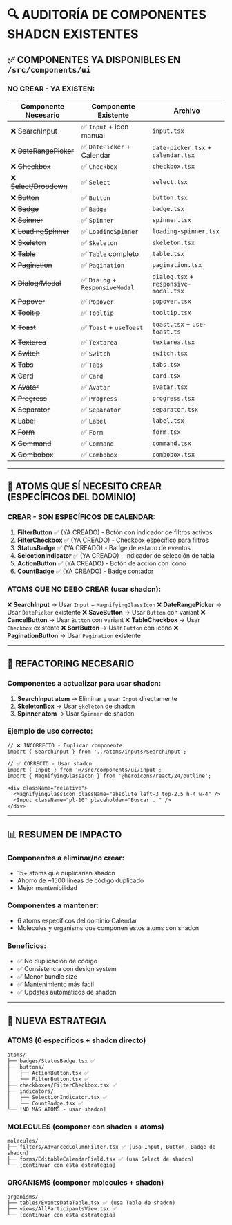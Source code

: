 # 🔍 AUDITORÍA DE COMPONENTES SHADCN EXISTENTES

## ✅ COMPONENTES YA DISPONIBLES EN `/src/components/ui`

### **NO CREAR - YA EXISTEN:**

| **Componente Necesario** | **Componente Existente** | **Archivo** |
|---|---|---|
| ❌ ~~SearchInput~~ | ✅ `Input` + icon manual | `input.tsx` |
| ❌ ~~DateRangePicker~~ | ✅ `DatePicker` + Calendar | `date-picker.tsx` + `calendar.tsx` |
| ❌ ~~Checkbox~~ | ✅ `Checkbox` | `checkbox.tsx` |
| ❌ ~~Select/Dropdown~~ | ✅ `Select` | `select.tsx` |
| ❌ ~~Button~~ | ✅ `Button` | `button.tsx` |
| ❌ ~~Badge~~ | ✅ `Badge` | `badge.tsx` |
| ❌ ~~Spinner~~ | ✅ `Spinner` | `spinner.tsx` |
| ❌ ~~LoadingSpinner~~ | ✅ `LoadingSpinner` | `loading-spinner.tsx` |
| ❌ ~~Skeleton~~ | ✅ `Skeleton` | `skeleton.tsx` |
| ❌ ~~Table~~ | ✅ `Table` completo | `table.tsx` |
| ❌ ~~Pagination~~ | ✅ `Pagination` | `pagination.tsx` |
| ❌ ~~Dialog/Modal~~ | ✅ `Dialog` + `ResponsiveModal` | `dialog.tsx` + `responsive-modal.tsx` |
| ❌ ~~Popover~~ | ✅ `Popover` | `popover.tsx` |
| ❌ ~~Tooltip~~ | ✅ `Tooltip` | `tooltip.tsx` |
| ❌ ~~Toast~~ | ✅ `Toast` + `useToast` | `toast.tsx` + `use-toast.ts` |
| ❌ ~~Textarea~~ | ✅ `Textarea` | `textarea.tsx` |
| ❌ ~~Switch~~ | ✅ `Switch` | `switch.tsx` |
| ❌ ~~Tabs~~ | ✅ `Tabs` | `tabs.tsx` |
| ❌ ~~Card~~ | ✅ `Card` | `card.tsx` |
| ❌ ~~Avatar~~ | ✅ `Avatar` | `avatar.tsx` |
| ❌ ~~Progress~~ | ✅ `Progress` | `progress.tsx` |
| ❌ ~~Separator~~ | ✅ `Separator` | `separator.tsx` |
| ❌ ~~Label~~ | ✅ `Label` | `label.tsx` |
| ❌ ~~Form~~ | ✅ `Form` | `form.tsx` |
| ❌ ~~Command~~ | ✅ `Command` | `command.tsx` |
| ❌ ~~Combobox~~ | ✅ `Combobox` | `combobox.tsx` |

---

## 🎯 ATOMS QUE SÍ NECESITO CREAR (ESPECÍFICOS DEL DOMINIO)

### **CREAR - SON ESPECÍFICOS DE CALENDAR:**

1. **FilterButton** ✅ (YA CREADO) - Botón con indicador de filtros activos
2. **FilterCheckbox** ✅ (YA CREADO) - Checkbox específico para filtros
3. **StatusBadge** ✅ (YA CREADO) - Badge de estado de eventos
4. **SelectionIndicator** ✅ (YA CREADO) - Indicador de selección de tabla
5. **ActionButton** ✅ (YA CREADO) - Botón de acción con icono
6. **CountBadge** ✅ (YA CREADO) - Badge contador

### **ATOMS QUE NO DEBO CREAR (usar shadcn):**

❌ **SearchInput** → Usar `Input` + `MagnifyingGlassIcon`
❌ **DateRangePicker** → Usar `DatePicker` existente
❌ **SaveButton** → Usar `Button` con variant
❌ **CancelButton** → Usar `Button` con variant
❌ **TableCheckbox** → Usar `Checkbox` existente
❌ **SortButton** → Usar `Button` con icono
❌ **PaginationButton** → Usar `Pagination` existente

---

## 🔄 REFACTORING NECESARIO

### **Componentes a actualizar para usar shadcn:**

1. **SearchInput atom** → Eliminar y usar `Input` directamente
2. **SkeletonBox** → Usar `Skeleton` de shadcn
3. **Spinner atom** → Usar `Spinner` de shadcn

### **Ejemplo de uso correcto:**

```tsx
// ❌ INCORRECTO - Duplicar componente
import { SearchInput } from '../atoms/inputs/SearchInput';

// ✅ CORRECTO - Usar shadcn
import { Input } from '@/src/components/ui/input';
import { MagnifyingGlassIcon } from '@heroicons/react/24/outline';

<div className="relative">
  <MagnifyingGlassIcon className="absolute left-3 top-2.5 h-4 w-4" />
  <Input className="pl-10" placeholder="Buscar..." />
</div>
```

---

## 📊 RESUMEN DE IMPACTO

### **Componentes a eliminar/no crear:**
- 15+ atoms que duplicarían shadcn
- Ahorro de ~1500 líneas de código duplicado
- Mejor mantenibilidad

### **Componentes a mantener:**
- 6 atoms específicos del dominio Calendar
- Molecules y organisms que componen estos atoms con shadcn

### **Beneficios:**
- ✅ No duplicación de código
- ✅ Consistencia con design system
- ✅ Menor bundle size
- ✅ Mantenimiento más fácil
- ✅ Updates automáticos de shadcn

---

## 🎯 NUEVA ESTRATEGIA

### **ATOMS (6 específicos + shadcn directo)**
```
atoms/
├── badges/StatusBadge.tsx ✅
├── buttons/
│   ├── ActionButton.tsx ✅
│   └── FilterButton.tsx ✅
├── checkboxes/FilterCheckbox.tsx ✅
├── indicators/
│   ├── SelectionIndicator.tsx ✅
│   └── CountBadge.tsx ✅
└── [NO MÁS ATOMS - usar shadcn]
```

### **MOLECULES (componer con shadcn + atoms)**
```
molecules/
├── filters/AdvancedColumnFilter.tsx ✅ (usa Input, Button, Badge de shadcn)
├── forms/EditableCalendarField.tsx ✅ (usa Select de shadcn)
└── [continuar con esta estrategia]
```

### **ORGANISMS (componer molecules + shadcn)**
```
organisms/
├── tables/EventsDataTable.tsx ✅ (usa Table de shadcn)
├── views/AllParticipantsView.tsx ✅
└── [continuar con esta estrategia]
```